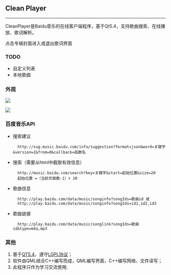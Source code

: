 ﻿## Clean Player

---
CleanPlayer是Baidu音乐的在线客户端程序，基于Qt5.4，支持歌曲搜索、在线播放、歌词解析。

点击专辑封面进入或退出歌词界面

### TODO

+ 自定义列表
+ 本地歌曲


### 外观

![](./doc/image/appearence.png)

![](./doc/image/lyric.png)

### 百度音乐API
+ 搜索建议

        http://sug.music.baidu.com/info/suggestion?format=json&word=关键字&version=2&from=0&callback=函数名
+ 搜索（需要从html中截取有效信息）
    
        http://music.baidu.com/search?key=关键字&start=起始位置&size=20
        起始位置 =（当前页面数-1）× 20
+ 歌曲信息

        http://play.baidu.com/data/music/songinfo?songIds=歌曲id 或
        http://play.baidu.com/data/music/songinfo?songIds=id1,id2,id3
+ 歌曲链接

        http://play.baidu.com/data/music/songlink?songIds=歌曲id&type=m4a,mp3


### 其他
1. 基于[QT5.4](http://qt-project.org/downloads)，遵守[LGPL协议](http://www.gnu.org/licenses/lgpl.html)；
2. 软件由QML结合C++编写而成，QML编写界面，C++编写网络、文件读写；
3. 此程序只作为学习交流使用;

